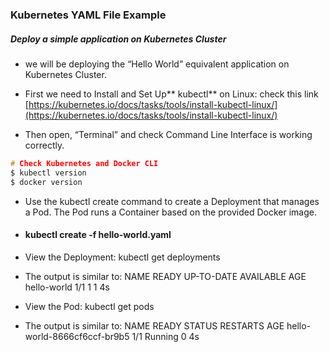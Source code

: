 ### Kubernetes YAML File Example

##### Deploy a simple application on Kubernetes Cluster

- we will be deploying the “Hello World” equivalent application on Kubernetes Cluster.

- First we need to Install and Set Up** kubectl** on Linux: 
check this link  [https://kubernetes.io/docs/tasks/tools/install-kubectl-linux/](https://kubernetes.io/docs/tasks/tools/install-kubectl-linux/)

- Then open, “Terminal” and check Command Line Interface is working correctly.
```c
# Check Kubernetes and Docker CLI
$ kubectl version
$ docker version
```
- Use the kubectl create command to create a Deployment that manages a Pod. The Pod runs a Container based on the provided Docker image.
 - #### kubectl create -f hello-world.yaml

- View the Deployment:
		kubectl get deployments
- The output is similar to:
		NAME         READY   UP-TO-DATE   AVAILABLE   AGE
		hello-world   1/1     1            1           4s

- View the Pod:
		kubectl get pods
- The output is similar to:
		NAME                          READY     STATUS    RESTARTS   AGE
		hello-world-8666cf6ccf-br9b5   1/1       Running   0          4s
